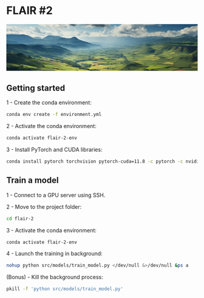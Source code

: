 # FLAIR #2

<img src="assets/bandeau.jpg">

## Getting started

1 - Create the conda environment:
```bash
conda env create -f environment.yml
```

2 - Activate the conda environment:
```bash
conda activate flair-2-env
```

3 - Install PyTorch and CUDA libraries:
```bash
conda install pytorch torchvision pytorch-cuda=11.8 -c pytorch -c nvidia
```

## Train a model 

1 - Connect to a GPU server using SSH.

2 - Move to the project folder:
```bash
cd flair-2
```

3 - Activate the conda environment:
```bash
conda activate flair-2-env
```

4 - Launch the training in background:
```bash
nohup python src/models/train_model.py </dev/null &>/dev/null &ps a
```

(Bonus) - Kill the background process:
```bash
pkill -f 'python src/models/train_model.py'
```

